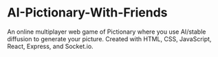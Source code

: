 # AI-Pictionary-With-Friends
An online multiplayer web game of Pictionary where you use AI/stable diffusion to generate your picture. Created with HTML, CSS, JavaScript, React, Express, and Socket.io.
